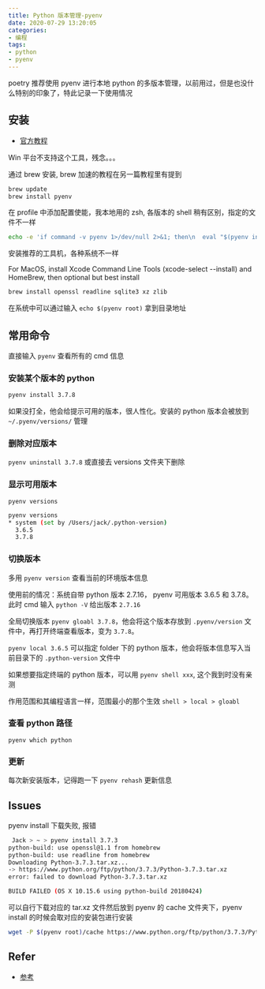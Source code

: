 ```yaml
---
title: Python 版本管理-pyenv
date: 2020-07-29 13:20:05
categories:
- 编程
tags:
- python
- pyenv
---
```


poetry 推荐使用 pyenv 进行本地 python 的多版本管理，以前用过，但是也没什么特别的印象了，特此记录一下使用情况

## 安装

* [官方教程](https://github.com/pyenv/pyenv)

Win 平台不支持这个工具，残念。。。

通过 brew 安装, brew 加速的教程在另一篇教程里有提到

```bash
brew update
brew install pyenv
```

在 profile 中添加配置使能，我本地用的 zsh, 各版本的 shell 稍有区别，指定的文件不一样

```bash
echo -e 'if command -v pyenv 1>/dev/null 2>&1; then\n  eval "$(pyenv init -)"\nfi' >> ~/.zshrc
```

安装推荐的工具机，各种系统不一样

For MacOS, install Xcode Command Line Tools (xcode-select --install) and HomeBrew, then optional but best install

```bash
brew install openssl readline sqlite3 xz zlib
```

在系统中可以通过输入 `echo $(pyenv root)` 拿到目录地址

## 常用命令

直接输入 `pyenv` 查看所有的 cmd 信息

### 安装某个版本的 python

```bash
pyenv install 3.7.8
```

如果没打全，他会给提示可用的版本，很人性化。安装的 python 版本会被放到 `~/.pyenv/versions/` 管理

### 删除对应版本

`pyenv uninstall 3.7.8` 或直接去 versions 文件夹下删除

### 显示可用版本

`pyenv versions`

```bash
pyenv versions
* system (set by /Users/jack/.python-version)
  3.6.5
  3.7.8
```

### 切换版本

多用 `pyenv version` 查看当前的环境版本信息

使用前的情况：系统自带 python 版本 2.7.16， pyenv 可用版本 3.6.5 和 3.7.8。此时 cmd 输入 `python -V` 给出版本 `2.7.16`

全局切换版本 `pyenv gloabl 3.7.8`，他会将这个版本存放到 `.pyenv/version` 文件中，再打开终端查看版本，变为 `3.7.8`。

`pyenv local 3.6.5` 可以指定 folder 下的 python 版本，他会将版本信息写入当前目录下的 `.python-version` 文件中

如果想要指定终端的 python 版本，可以用 `pyenv shell xxx`, 这个我到时没有亲测

作用范围和其编程语言一样，范围最小的那个生效 `shell > local > gloabl`

### 查看 python 路径

`pyenv which python`

### 更新

每次新安装版本，记得跑一下 `pyenv rehash` 更新信息

## Issues

pyenv install 下载失败, 报错

```bash
 Jack > ~ > pyenv install 3.7.3
python-build: use openssl@1.1 from homebrew
python-build: use readline from homebrew
Downloading Python-3.7.3.tar.xz...
-> https://www.python.org/ftp/python/3.7.3/Python-3.7.3.tar.xz
error: failed to download Python-3.7.3.tar.xz

BUILD FAILED (OS X 10.15.6 using python-build 20180424)
```

可以自行下载对应的 tar.xz 文件然后放到 pyenv 的 cache 文件夹下，pyenv install 的时候会取对应的安装包进行安装

```bash
wget -P $(pyenv root)/cache https://www.python.org/ftp/python/3.7.3/Python-3.7.3.tar.xz
```


## Refer

* [参考](http://einverne.github.io/post/2017/04/pyenv.html)
